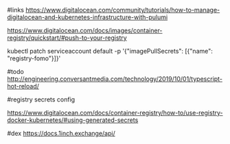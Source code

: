 
#links
https://www.digitalocean.com/community/tutorials/how-to-manage-digitalocean-and-kubernetes-infrastructure-with-pulumi

https://www.digitalocean.com/docs/images/container-registry/quickstart/#push-to-your-registry


kubectl patch serviceaccount default -p '{"imagePullSecrets": [{"name": "registry-fomo"}]}'


#todo
http://engineering.conversantmedia.com/technology/2019/10/01/typescript-hot-reload/


#registry secrets config

https://www.digitalocean.com/docs/container-registry/how-to/use-registry-docker-kubernetes/#using-generated-secrets



#dex
https://docs.1inch.exchange/api/
